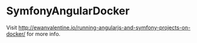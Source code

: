 # SymfonyAngularDocker

Visit http://ewanvalentine.io/running-angularjs-and-symfony-projects-on-docker/ for more info. 
